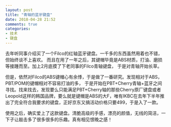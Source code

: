 ```yaml
---
layout: post
title: "青轴的蓝牙键盘"
date: 2018-04-28 21:52
comments: true
categories: 
- 技术
- 键盘
---
```


去年听同事介绍买了一个Filco的红轴蓝牙键盘。一千多的东西虽然用着也不错，但始终谈不上喜欢。
而且在用了一年之后，其键帽毕竟是ABS材质，打油、磨损等接踵而至。加上2月底摸了下老同事的Filco青轴键盘，
于是对青轴开始长草。

但是，依然对Filco的ABS键帽心有余悸，于是做了一番研究。发现相对于ABS， PBT/POM的键帽相对不容易打油的多，
于是开始在PBT+Cherry青轴+蓝牙之间寻找。找来找去，发现要么只能满足PBT+Cherry轴的那些Cherry原厂键盘或者Leopold这样的韩国品牌，要么就是键帽是ABS的大F，唯有IKBC在去年下半年推出了完全符合我要求的键盘，正好京东又搞活动价格只要499，于是入了一款。

使用之后，确实爱上了这款键盘。清脆高级的手感，漂亮的颜值，无线的简洁，一下子让敲击多了很多很多的乐趣。真有相见恨晚之感！